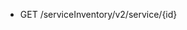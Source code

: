 <!--
    ATTENTION: This file was generated via gradle!
               Do NOT manually edit this file! Any such changes will be overwritten!
-->

* GET /serviceInventory/v2/service/{id}
